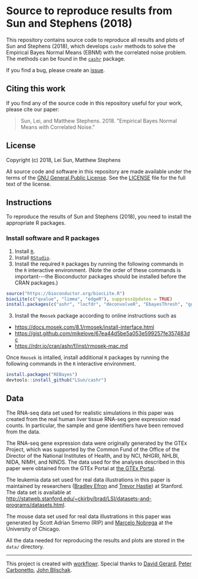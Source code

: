 # Source to reproduce results from Sun and Stephens (2018)

This repository contains source code to reproduce all results and plots of Sun and Stephens (2018), which develops `cashr` methods to solve the Empirical Bayes Normal Means (EBNM) with the correlated noise problem. The methods can be found in the [`cashr`](https://github.com/LSun/cashr) package.

If you find a bug, please create an [issue](https://github.com/LSun/cashr_paper/issues).

Citing this work
----------------

If you find any of the source code in this repository useful for your work, please cite our paper:

> Sun, Lei, and Matthew Stephens. 2018. "Empirical Bayes Normal Means with Correlated Noise."

License
-------

Copyright (c) 2018, Lei Sun, Matthew Stephens

All source code and software in this repository are made available under the terms of the [GNU General Public License](http://www.gnu.org/licenses/gpl.html). See the [LICENSE](LICENSE) file for the full text of the license.

Instructions
------------

To reproduce the results of Sun and Stephens (2018), you need to install the appropriate R packages.

### Install software and R packages

1.  Install [`R`](https://cran.r-project.org).
2.  Install [`RStudio`](https://www.rstudio.com/).
2.  Install the required `R` packages by running the following commands in the `R` interactive environment. (Note the order of these commands is important---the Bioconductor packages should be installed before the CRAN packages.)
``` r
source("https://bioconductor.org/biocLite.R")
biocLite(c("qvalue", "limma", "edgeR"), suppressUpdates = TRUE)
install.packages(c("ashr", "locfdr", "deconvolveR", "EbayesThresh", "ggplot2", "latex2exp", "devtools"))
```
3. Install the `Rmosek` package according to online instructions such as
- https://docs.mosek.com/8.1/rmosek/install-interface.html
- https://gist.github.com/mikelove/67ea44d5be5a053e599257fe357483dc
- https://rdrr.io/cran/ashr/f/inst/rmosek-mac.md

Once `Rmosek` is intalled, install additional `R` packages by running the following commands in the `R` interactive environment.
``` r
install.packages("REBayes")
devtools::install_github("LSun/cashr")
```

Data
----

The RNA-seq data set used for realistic simulations in this paper was created from the real human liver tissue RNA-seq gene expression read counts. In particular, the sample and gene identifiers have been removed from the data.

The RNA-seq gene expression data were originally generated by the GTEx Project, which was supported by the Common Fund of the Office of the Director of the National Institutes of Health, and by NCI, NHGRI, NHLBI, NIDA, NIMH, and NINDS. The data used for the analyses described in this paper were obtained from the GTEx Portal at [the GTEx Portal](https://www.gtexportal.org).

The leukemia data set used for real data illustrations in this paper is maintained by researchers ([Bradley Efron][] and [Trevor Hastie][]) at Stanford. The data set is available at http://statweb.stanford.edu/~ckirby/brad/LSI/datasets-and-programs/datasets.html.

The mouse data set used for real data illustrations in this paper was generated by Scott Adrian Smemo (RIP) and [Marcelo Nobrega][] at the University of Chicago.

All the data needed for reproducing the results and plots are stored in the `data/` directory.

-------------

This project is created with [workflowr][]. Special thanks to [David Gerard][], [Peter Carbonetto][], [John Blischak][].

[Bradley Efron]: http://statweb.stanford.edu/~ckirby/brad/
[Trevor Hastie]: https://web.stanford.edu/~hastie/
[Marcelo Nobrega]: http://nobregalab.uchicago.edu/
[David Gerard]: https://dcgerard.github.io/
[Peter Carbonetto]: https://pcarbo.github.io/
[John Blischak]: https://jdblischak.com/
[workflowr]: https://github.com/jdblischak/workflowr
